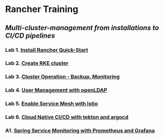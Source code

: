 # Rancher Training 
## *Multi-cluster-management from installations to CI/CD pipelines*

### Lab 1. [Install Rancher Quick-Start](./docs/Lab1-install-rancher-quick-start.md)
### Lab 2. [Create RKE cluster](./docs/Lab2-create-rke-cluster.md)
### Lab 3. [Cluster Operation - Backup, Monitoring](./docs/Lab3-cluster-operation.md)
### Lab 4. [User Management with openLDAP](./docs/Lab4-user-management-openldap.md)
### Lab 5. [Enable Service Mesh with Istio](./docs/Lab5-service-mesh-with-istio.md)
### Lab 6. [Cloud Native CI/CD with tekton and argocd](./docs/Lab6-cloud-native-cicd-with-tekton-argocd.md)
### A1. [Spring Service Monitoring with Prometheus and Grafana](./docs/A1-spring-monitoring-with-prometheus-grafana.md)
